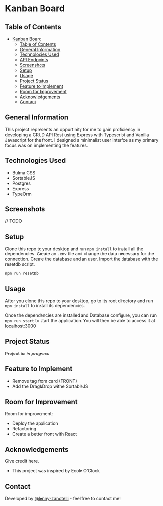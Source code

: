 # Kanban Board

## Table of Contents

- [Kanban Board](#kanban-board)
  - [Table of Contents](#table-of-contents)
  - [General Information](#general-information)
  - [Technologies Used](#technologies-used)
  - [API Endpoints](./API_endpoints.md)
  - [Screenshots](#screenshots)
  - [Setup](#setup)
  - [Usage](#usage)
  - [Project Status](#project-status)
  - [Feature to Implement](#feature-to-implement)
  - [Room for Improvement](#room-for-improvement)
  - [Acknowledgements](#acknowledgements)
  - [Contact](#contact)

## General Information

This project represents an oppurtinity for me to gain proficiency in developing a CRUD API Rest using Express with Typescript and Vanilla Javascript for the front.
I designed a minimalist user interfce as my primary focus was on implementing the features.

## Technologies Used

- Bulma CSS
- SortableJS
- Postgres
- Express
- TypeOrm

## Screenshots

// TODO

## Setup

Clone this repo to your desktop and run `npm install` to install all the dependencies.
Create an `.env` file and change the data necessary for the connection.
Create the database and an user.
Import the database with the resetdb script.

`npm run resetDb`

## Usage

After you clone this repo to your desktop, go to its root directory and run `npm install` to install its dependencies.

Once the dependencies are installed and Database configure, you can run `npm run start` to start the application. You will then be able to access it at localhost:3000

## Project Status

Project is: _in progress_

## Feature to Implement

- Remove tag from card (FRONT)
- Add the Drag&Drop withe SortableJS

## Room for Improvement

Room for improvement:

- Deploy the application
- Refactoring
- Create a better front with React

## Acknowledgements

Give credit here.

- This project was inspired by Ecole O'Clock

## Contact

Developed by [@lenny-zanotelli](https://www.linkedin.com/in/lenny-zanotelli/) - feel free to contact me!
